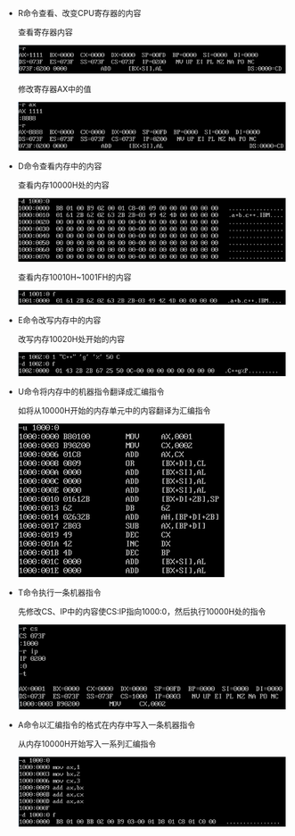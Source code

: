- R命令查看、改变CPU寄存器的内容

  查看寄存器内容

  ![1545893301208](Untitled.assets/1545893301208.png)

  修改寄存器AX中的值

  ![1545893379010](Untitled.assets/1545893379010.png)

- D命令查看内存中的内容

  查看内存10000H处的内容

  ![1545893453959](Untitled.assets/1545893453959.png)

  查看内存10010H~1001FH的内容

  ![1545893577460](Untitled.assets/1545893577460.png)

- E命令改写内存中的内容

  改写内存10020H处开始的内容

  ![1545893779541](Untitled.assets/1545893779541.png)

- U命令将内存中的机器指令翻译成汇编指令

  如将从10000H开始的内存单元中的内容翻译为汇编指令

  ![1545893995450](Untitled.assets/1545893995450.png)

- T命令执行一条机器指令

  先修改CS、IP中的内容使CS:IP指向1000:0，然后执行10000H处的指令

  ![1545894222139](Untitled.assets/1545894222139.png)

- A命令以汇编指令的格式在内存中写入一条机器指令

  从内存10000H开始写入一系列汇编指令

  ![1545894656989](Untitled.assets/1545894656989.png)